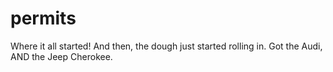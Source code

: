 # permits
Where it all started!
And then, the dough just started rolling in. Got the Audi, AND the Jeep Cherokee. 
